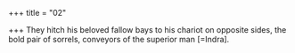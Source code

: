 +++
title = "02"

+++
They hitch his beloved fallow bays to his chariot on opposite sides, the bold pair of sorrels, conveyors of the superior man [=Indra].  